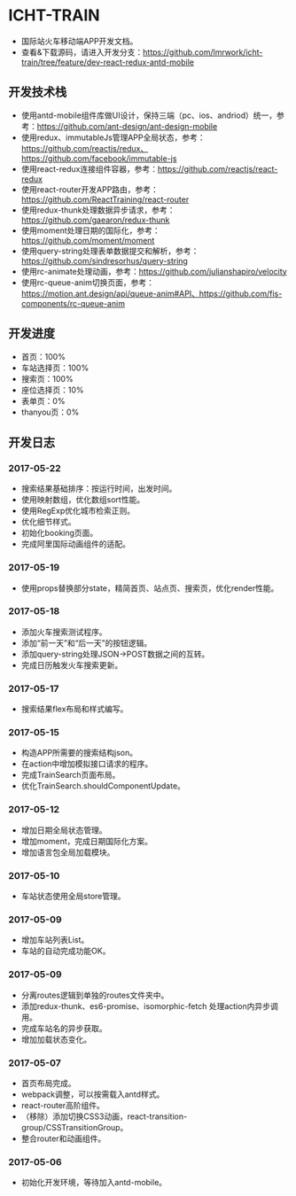 # ICHT-TRAIN
- 国际站火车移动端APP开发文档。
- 查看&下载源码，请进入开发分支：https://github.com/lmrwork/icht-train/tree/feature/dev-react-redux-antd-mobile
## 开发技术栈
- 使用antd-mobile组件库做UI设计，保持三端（pc、ios、andriod）统一，参考：https://github.com/ant-design/ant-design-mobile
- 使用redux、immutableJs管理APP全局状态，参考：https://github.com/reactjs/redux、https://github.com/facebook/immutable-js
- 使用react-redux连接组件容器，参考：https://github.com/reactjs/react-redux
- 使用react-router开发APP路由，参考：https://github.com/ReactTraining/react-router
- 使用redux-thunk处理数据异步请求，参考：https://github.com/gaearon/redux-thunk
- 使用moment处理日期的国际化，参考：https://github.com/moment/moment
- 使用query-string处理表单数据提交和解析，参考：https://github.com/sindresorhus/query-string
- 使用rc-animate处理动画，参考：https://github.com/julianshapiro/velocity
- 使用rc-queue-anim切换页面，参考：https://motion.ant.design/api/queue-anim#API、https://github.com/fis-components/rc-queue-anim
## 开发进度
- 首页：100%
- 车站选择页：100%
- 搜索页：100%
- 座位选择页：10%
- 表单页：0%
- thanyou页：0%
## 开发日志
### 2017-05-22
- 搜索结果基础排序：按运行时间，出发时间。
- 使用映射数组，优化数组sort性能。
- 使用RegExp优化城市检索正则。
- 优化细节样式。
- 初始化booking页面。
- 完成阿里国际动画组件的适配。
### 2017-05-19
- 使用props替换部分state，精简首页、站点页、搜索页，优化render性能。
### 2017-05-18
- 添加火车搜索测试程序。
- 添加“前一天”和“后一天”的按钮逻辑。
- 添加query-string处理JSON->POST数据之间的互转。
- 完成日历触发火车搜索更新。
### 2017-05-17
- 搜索结果flex布局和样式编写。
### 2017-05-15
- 构造APP所需要的搜索结构json。
- 在action中增加模拟接口请求的程序。
- 完成TrainSearch页面布局。
- 优化TrainSearch.shouldComponentUpdate。
### 2017-05-12
- 增加日期全局状态管理。
- 增加moment，完成日期国际化方案。
- 增加语言包全局加载模块。
### 2017-05-10
- 车站状态使用全局store管理。
### 2017-05-09
- 增加车站列表List。
- 车站的自动完成功能OK。
### 2017-05-09
- 分离routes逻辑到单独的routes文件夹中。
- 添加redux-thunk、es6-promise、isomorphic-fetch 处理action内异步调用。
- 完成车站名的异步获取。
- 增加加载状态变化。
### 2017-05-07
- 首页布局完成。
- webpack调整，可以按需载入antd样式。
- react-router高阶组件。
- （移除）添加切换CSS3动画，react-transition-group/CSSTransitionGroup。
- 整合router和动画组件。
### 2017-05-06
- 初始化开发环境，等待加入antd-mobile。